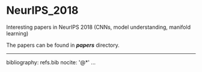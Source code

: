 # NeurIPS_2018
Interesting papers in NeurIPS 2018 (CNNs, model understanding, manifold learning)

The papers can be found in ___papers___ directory. 

---
bibliography: refs.bib
nocite: '@*'
...
